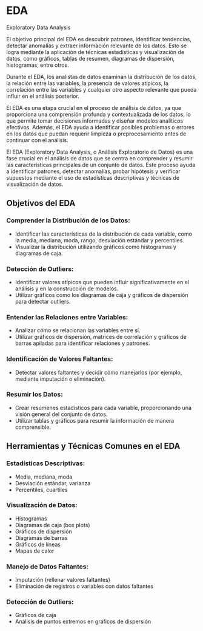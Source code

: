 # EDA
Exploratory Data Analysis


El objetivo principal del EDA es descubrir patrones, identificar tendencias, detectar anomalías y extraer información relevante de los datos. Esto se logra mediante la aplicación de técnicas estadísticas y visualización de datos, como gráficos, tablas de resumen, diagramas de dispersión, histogramas, entre otros.

Durante el EDA, los analistas de datos examinan la distribución de los datos, la relación entre las variables, la presencia de valores atípicos, la correlación entre las variables y cualquier otro aspecto relevante que pueda influir en el análisis posterior.

El EDA es una etapa crucial en el proceso de análisis de datos, ya que proporciona una comprensión profunda y contextualizada de los datos, lo que permite tomar decisiones informadas y diseñar modelos analíticos efectivos. Además, el EDA ayuda a identificar posibles problemas o errores en los datos que puedan requerir limpieza o preprocesamiento antes de continuar con el análisis.


El EDA (Exploratory Data Analysis, o Análisis Exploratorio de Datos) es una fase crucial en el análisis de datos que se centra en comprender y resumir las características principales de un conjunto de datos. Este proceso ayuda a identificar patrones, detectar anomalías, probar hipótesis y verificar supuestos mediante el uso de estadísticas descriptivas y técnicas de visualización de datos.

## Objetivos del EDA

### Comprender la Distribución de los Datos:

- Identificar las características de la distribución de cada variable, como la media, mediana, moda, rango, desviación estándar y percentiles.
- Visualizar la distribución utilizando gráficos como histogramas y diagramas de caja.

### Detección de Outliers:

- Identificar valores atípicos que pueden influir significativamente en el análisis y en la construcción de modelos.
- Utilizar gráficos como los diagramas de caja y gráficos de dispersión para detectar outliers.

### Entender las Relaciones entre Variables:

- Analizar cómo se relacionan las variables entre sí.
- Utilizar gráficos de dispersión, matrices de correlación y gráficos de barras apiladas para identificar relaciones y patrones.

### Identificación de Valores Faltantes:

- Detectar valores faltantes y decidir cómo manejarlos (por ejemplo, mediante imputación o eliminación).

### Resumir los Datos:

- Crear resúmenes estadísticos para cada variable, proporcionando una visión general del conjunto de datos.
- Utilizar tablas y gráficos para resumir la información de manera comprensible.


## Herramientas y Técnicas Comunes en el EDA

### Estadísticas Descriptivas:

- Media, mediana, moda
- Desviación estándar, varianza
- Percentiles, cuartiles

### Visualización de Datos:

- Histogramas
- Diagramas de caja (box plots)
- Gráficos de dispersión
- Diagramas de barras
- Gráficos de líneas
- Mapas de calor

### Manejo de Datos Faltantes:

- Imputación (rellenar valores faltantes)
- Eliminación de registros o variables con datos faltantes

### Detección de Outliers:

- Gráficos de caja
- Análisis de puntos extremos en gráficos de dispersión





